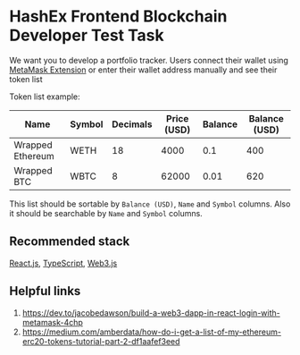 # HashEx Frontend Blockchain Developer Test Task

We want you to develop a portfolio tracker. 
Users connect their wallet using [MetaMask Extension](https://metamask.io/) or enter their wallet address manually and see their token list

Token list example:

|Name|Symbol|Decimals|Price (USD)|Balance|Balance (USD)|
|----|------|--------|-----|-------|---------|
|Wrapped Ethereum|WETH|18|4000|0.1|400|
|Wrapped BTC|WBTC|8|62000|0.01|620|

This list should be sortable by `Balance (USD)`, `Name` and `Symbol` columns.
Also it should be searchable by `Name` and `Symbol` columns.

## Recommended stack

[React.js](https://reactjs.org), [TypeScript](https://www.typescriptlang.org/), [Web3.js](http://web3js.readthedocs.io/)

## Helpful links
1. https://dev.to/jacobedawson/build-a-web3-dapp-in-react-login-with-metamask-4chp
2. https://medium.com/amberdata/how-do-i-get-a-list-of-my-ethereum-erc20-tokens-tutorial-part-2-df1aafef3eed
